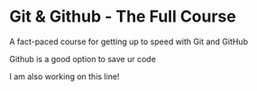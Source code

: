 # Git & Github - The Full Course

A fact-paced course for getting up to speed with Git and GitHub

Github is a good option to save ur code

I am also working on this line!
